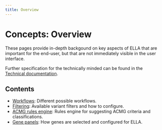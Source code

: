 ```yaml
---
title: Overview
---
```


# Concepts: Overview

These pages provide in-depth backgound on key aspects of ELLA that are important for the end-user, but that are not immediately visible in the user interface. 

Further specification for the technically minded can be found in the [Technical documentation](/technical/).

## Contents

- [Workflows](/concepts/workflows.md): Different possible workflows. 
- [Filtering](/concepts/filtering.md): Available variant filters and how to configure.
- [ACMG rules engine](/concepts/acmg-rule-engine.md): Rules engine for suggesting ACMG criteria and classifications.
- [Gene panels](/concepts/gene-panels.md): How genes are selected and configured for ELLA.